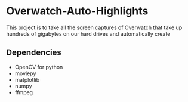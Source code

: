 # Overwatch-Auto-Highlights
This project is to take all the screen captures of Overwatch that take up hundreds of gigabytes on our hard drives and automatically create 

## Dependencies
* OpenCV for python
* moviepy
* matplotlib
* numpy
* ffmpeg